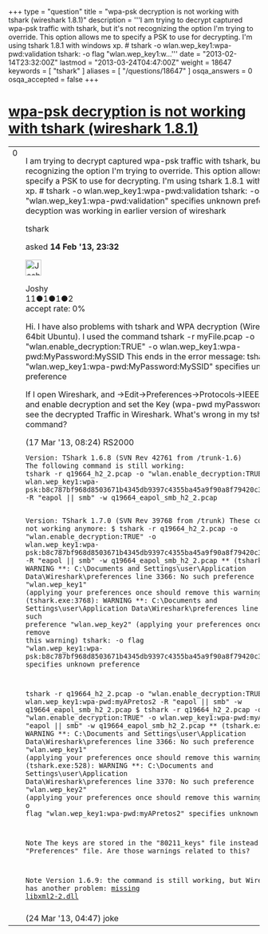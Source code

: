 +++
type = "question"
title = "wpa-psk decryption is not working with tshark (wireshark 1.8.1)"
description = '''I am trying to decrypt captured wpa-psk traffic with tshark, but it&#x27;s not recognizing the option I&#x27;m trying to override. This option allows me to specify a PSK to use for decrypting. I&#x27;m using tshark 1.8.1 with windows xp. # tshark -o wlan.wep_key1:wpa-pwd:validation tshark: -o flag &quot;wlan.wep_key1:w...'''
date = "2013-02-14T23:32:00Z"
lastmod = "2013-03-24T04:47:00Z"
weight = 18647
keywords = [ "tshark" ]
aliases = [ "/questions/18647" ]
osqa_answers = 0
osqa_accepted = false
+++

<div class="headNormal">

# [wpa-psk decryption is not working with tshark (wireshark 1.8.1)](/questions/18647/wpa-psk-decryption-is-not-working-with-tshark-wireshark-181)

</div>

<div id="main-body">

<div id="askform">

<table id="question-table" style="width:100%;"><colgroup><col style="width: 50%" /><col style="width: 50%" /></colgroup><tbody><tr class="odd"><td style="width: 30px; vertical-align: top"><div class="vote-buttons"><span id="post-18647-upvote" class="ajax-command post-vote up" rel="nofollow" title="I like this post (click again to cancel)"> </span><div id="post-18647-score" class="post-score" title="current number of votes">0</div><span id="post-18647-downvote" class="ajax-command post-vote down" rel="nofollow" title="I dont like this post (click again to cancel)"> </span> <span id="favorite-mark" class="ajax-command favorite-mark" rel="nofollow" title="mark/unmark this question as favorite (click again to cancel)"> </span><div id="favorite-count" class="favorite-count"></div></div></td><td><div id="item-right"><div class="question-body"><p>I am trying to decrypt captured wpa-psk traffic with tshark, but it's not recognizing the option I'm trying to override. This option allows me to specify a PSK to use for decrypting. I'm using tshark 1.8.1 with windows xp. # tshark -o wlan.wep_key1:wpa-pwd:validation tshark: -o flag "wlan.wep_key1:wpa-pwd:validation" specifies unknown preference. PSK decyption was working in earlier version of wireshark</p></div><div id="question-tags" class="tags-container tags"><span class="post-tag tag-link-tshark" rel="tag" title="see questions tagged &#39;tshark&#39;">tshark</span></div><div id="question-controls" class="post-controls"></div><div class="post-update-info-container"><div class="post-update-info post-update-info-user"><p>asked <strong>14 Feb '13, 23:32</strong></p><img src="https://secure.gravatar.com/avatar/7ee68da2708ad0f94796a0d4432f1cd9?s=32&amp;d=identicon&amp;r=g" class="gravatar" width="32" height="32" alt="Joshy&#39;s gravatar image" /><p><span>Joshy</span><br />
<span class="score" title="11 reputation points">11</span><span title="1 badges"><span class="badge1">●</span><span class="badgecount">1</span></span><span title="1 badges"><span class="silver">●</span><span class="badgecount">1</span></span><span title="2 badges"><span class="bronze">●</span><span class="badgecount">2</span></span><br />
<span class="accept_rate" title="Rate of the user&#39;s accepted answers">accept rate:</span> <span title="Joshy has no accepted answers">0%</span></p></div></div><div id="comments-container-18647" class="comments-container"><span id="19586"></span><div id="comment-19586" class="comment"><div id="post-19586-score" class="comment-score"></div><div class="comment-text"><p>Hi. I have also problems with tshark and WPA decryption (Wireshark 1.8.2 64bit Ubuntu). I used the command tshark -r myFile.pcap -o "wlan.enable_decryption:TRUE" -o wlan.wep_key1:wpa-pwd:MyPassword:MySSID This ends in the error message: tshark: -o flag "wlan.wep_key1:wpa-pwd:MyPassword:MySSID" specifies unknown preference</p><p>If I open Wireshark, and -&gt;Edit-&gt;Preferences-&gt;Protocols-&gt;IEEE 802.11-&gt; and enable decryption and set the Key (wpa-pwd myPassword:SSID), I see the decrypted Traffic in Wireshark. What's wrong in my tshark command?</p></div><div id="comment-19586-info" class="comment-info"><span class="comment-age">(17 Mar '13, 08:24)</span> <span class="comment-user userinfo">RS2000</span></div></div><span id="19785"></span><div id="comment-19785" class="comment"><div id="post-19785-score" class="comment-score"></div><div class="comment-text"><pre><code>Version: TShark 1.6.8 (SVN Rev 42761 from /trunk-1.6)
The following command is still working:
tshark -r q19664_h2_2.pcap -o &quot;wlan.enable_decryption:TRUE&quot; -o wlan.wep_key1:wpa-psk:b8c787bf968d8503671b4345db9397c4355ba45a9f90a8f79420c3cbf87cb154 -R &quot;eapol || smb&quot; -w q19664_eapol_smb_h2_2.pcap

Version: TShark 1.7.0 (SVN Rev 39768 from /trunk)
These commands are not working anymore:
$ tshark -r q19664_h2_2.pcap -o &quot;wlan.enable_decryption:TRUE&quot; -o wlan.wep_key1:wpa-psk:b8c787bf968d8503671b4345db9397c4355ba45a9f90a8f79420c3cbf87cb154 -R &quot;eapol || smb&quot; -w q19664_eapol_smb_h2_2.pcap
** (tshark.exe:3768): WARNING **: C:\Documents and Settings\user\Application Data\Wireshark\preferences line 3366: No such preference &quot;wlan.wep_key1&quot; (applying your preferences once should remove this warning)
** (tshark.exe:3768): WARNING **: C:\Documents and Settings\user\Application Data\Wireshark\preferences line 3370: No such preference &quot;wlan.wep_key2&quot; (applying your preferences once should remove this warning)
tshark: -o flag &quot;wlan.wep_key1:wpa-psk:b8c787bf968d8503671b4345db9397c4355ba45a9f90a8f79420c3cbf87cb154&quot; specifies unknown preference

tshark -r q19664_h2_2.pcap -o &quot;wlan.enable_decryption:TRUE&quot; -o wlan.wep_key1:wpa-pwd:myAPretos2 -R &quot;eapol || smb&quot; -w q19664_eapol_smb_h2_2.pcap
$ tshark -r q19664_h2_2.pcap -o &quot;wlan.enable_decryption:TRUE&quot; -o wlan.wep_key1:wpa-pwd:myAPretos2 -R &quot;eapol || smb&quot; -w q19664_eapol_smb_h2_2.pcap
** (tshark.exe:528): WARNING **: C:\Documents and Settings\user\Application Data\Wireshark\preferences line 3366: No such preference &quot;wlan.wep_key1&quot; (applying your preferences once should remove this warning)
** (tshark.exe:528): WARNING **: C:\Documents and Settings\user\Application Data\Wireshark\preferences line 3370: No such preference &quot;wlan.wep_key2&quot; (applying your preferences once should remove this warning)
tshark: -o flag &quot;wlan.wep_key1:wpa-pwd:myAPretos2&quot; specifies unknown preference

Note
The keys are stored in the &quot;80211_keys&quot; file instead of the &quot;Preferences&quot; file.
Are those warnings related to this?

Note
Version 1.6.9: the command is still working, but Wireshark 1.6.9 has another problem: [missing libxml2-2.dll](http://ask.wireshark.org/questions/13297/how-do-you-resolve-wireshark-169-libxml2-2dll-error)
</code></pre></div><div id="comment-19785-info" class="comment-info"><span class="comment-age">(24 Mar '13, 04:47)</span> <span class="comment-user userinfo">joke</span></div></div></div><div id="comment-tools-18647" class="comment-tools"></div><div class="clear"></div><div id="comment-18647-form-container" class="comment-form-container"></div><div class="clear"></div></div></td></tr></tbody></table>

</div>

</div>

